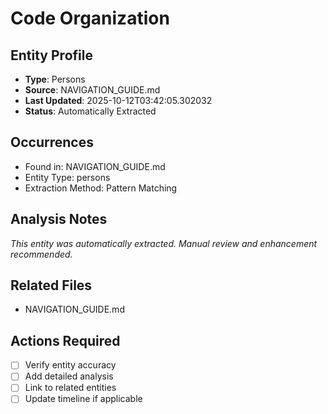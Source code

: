 # Code Organization

## Entity Profile
- **Type**: Persons
- **Source**: NAVIGATION_GUIDE.md
- **Last Updated**: 2025-10-12T03:42:05.302032
- **Status**: Automatically Extracted

## Occurrences
- Found in: NAVIGATION_GUIDE.md
- Entity Type: persons
- Extraction Method: Pattern Matching

## Analysis Notes
*This entity was automatically extracted. Manual review and enhancement recommended.*

## Related Files
- NAVIGATION_GUIDE.md

## Actions Required
- [ ] Verify entity accuracy
- [ ] Add detailed analysis
- [ ] Link to related entities
- [ ] Update timeline if applicable

